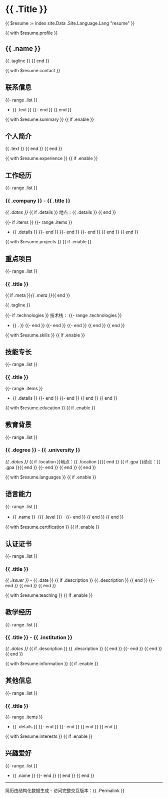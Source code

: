 # {{ .Title }}

{{ $resume := index site.Data .Site.Language.Lang "resume" }}

{{ with $resume.profile }}

## {{ .name }}

{{ .tagline }}
{{ end }}

{{ with $resume.contact }}

## 联系信息

{{- range .list }}

- {{ .text }}
{{- end }}
{{ end }}

{{ with $resume.summary }}
{{ if .enable }}

## 个人简介

{{ .text }}
{{ end }}
{{ end }}

{{ with $resume.experience }}
{{ if .enable }}

## 工作经历

{{- range .list }}

### {{ .company }} - {{ .title }}

*{{ .dates }}*
{{ if .details }}
地点：{{ .details }}
{{ end }}

{{- if .items }}
{{- range .items }}

- {{ .details }}
{{- end }}
{{- end }}
{{- end }}
{{ end }}
{{ end }}

{{ with $resume.projects }}
{{ if .enable }}

## 重点项目

{{- range .list }}

### {{ .title }}

{{ if .meta }}*{{ .meta }}*{{ end }}

{{ .tagline }}

{{- if .technologies }}
技术栈：
{{- range .technologies }}

- {{ . }}
{{- end }}
{{- end }}
{{- end }}
{{ end }}
{{ end }}

{{ with $resume.skills }}
{{ if .enable }}

## 技能专长

{{- range .list }}

### {{ .title }}

{{- range .items }}

- {{ .details }}
{{- end }}
{{- end }}
{{ end }}
{{ end }}

{{ with $resume.education }}
{{ if .enable }}

## 教育背景

{{- range .list }}

### {{ .degree }} - {{ .university }}

*{{ .dates }}*
{{ if .location }}地点：{{ .location }}{{ end }}
{{ if .gpa }}绩点：{{ .gpa }}{{ end }}
{{- end }}
{{ end }}
{{ end }}

{{ with $resume.languages }}
{{ if .enable }}

## 语言能力

{{- range .list }}

- {{ .name }}（{{ .level }}）
{{- end }}
{{ end }}
{{ end }}

{{ with $resume.certification }}
{{ if .enable }}

## 认证证书

{{- range .list }}

### {{ .title }}

*{{ .issuer }}* - {{ .date }}
{{ if .description }}
{{ .description }}
{{ end }}
{{- end }}
{{ end }}
{{ end }}

{{ with $resume.teaching }}
{{ if .enable }}

## 教学经历

{{- range .list }}

### {{ .title }} - {{ .institution }}

*{{ .dates }}*
{{ if .description }}
{{ .description }}
{{ end }}
{{- end }}
{{ end }}
{{ end }}

{{ with $resume.information }}
{{ if .enable }}

## 其他信息

{{- range .list }}

### {{ .title }}

{{- range .items }}

- {{ .details }}
{{- end }}
{{- end }}
{{ end }}
{{ end }}

{{ with $resume.interests }}
{{ if .enable }}

## 兴趣爱好

{{- range .list }}

- {{ .name }}
{{- end }}
{{ end }}
{{ end }}

---
简历由结构化数据生成 - 访问完整交互版本：{{ .Permalink }} 